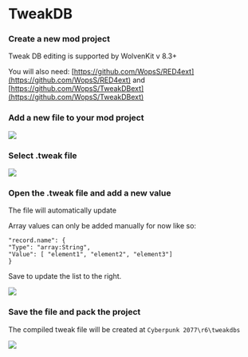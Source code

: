 # TweakDB

### **Create a new mod project**

Tweak DB editing is supported by WolvenKit v 8.3+

You will also need: [https://github.com/WopsS/RED4ext](https://github.com/WopsS/RED4ext) and [https://github.com/WopsS/TweakDBext](https://github.com/WopsS/TweakDBext)

### **Add a new file to your mod project**

![](../../.gitbook/assets/8.3\_tweakdb\_2.png)

### Select .tweak file

![](../../.gitbook/assets/8.3\_tweakdb\_3.png)

### Open the .tweak file and add a new value

The file will automatically update

Array values can only be added manually for now like so:&#x20;

`"record.name": {` \
`"Type": "array:String",` \
`"Value": [ "element1", "element2", "element3"]` \
`}`

Save to update the list to the right.

![](../../.gitbook/assets/8.3\_tweakdb\_creation\_0.png)

### Save the file and pack the project

The compiled tweak file will be created at `Cyberpunk 2077\r6\tweakdbs`

![](../../.gitbook/assets/8.3\_tweakdb\_1.png)

